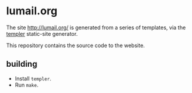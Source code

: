 
lumail.org
==========

The site http://lumail.org/ is generated from a series of templates,
via the [templer](http://github.com/skx/templer) static-site generator.

This repository contains the source code to the website.


building
--------

* Install `templer`.
* Run `make`.


